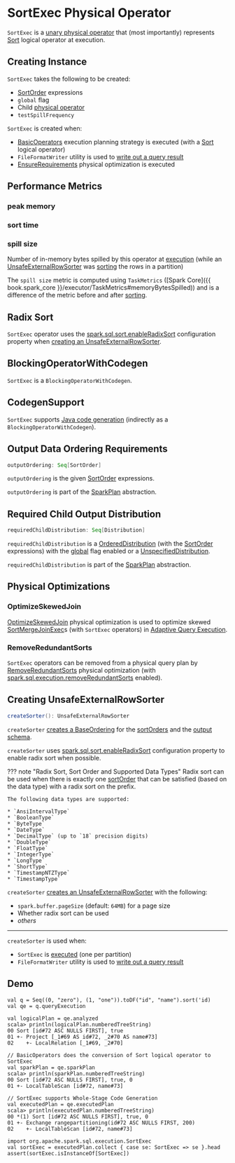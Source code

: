 # SortExec Physical Operator

`SortExec` is a [unary physical operator](UnaryExecNode.md) that (most importantly) represents [Sort](../logical-operators/Sort.md) logical operator at execution.

## Creating Instance

`SortExec` takes the following to be created:

* <span id="sortOrder"> [SortOrder](../expressions/SortOrder.md) expressions
* <span id="global"> `global` flag
* <span id="child"> Child [physical operator](SparkPlan.md)
* <span id="testSpillFrequency"> `testSpillFrequency`

`SortExec` is created when:

* [BasicOperators](../execution-planning-strategies/BasicOperators.md#Sort) execution planning strategy is executed (with a [Sort](../logical-operators/Sort.md) logical operator)
* `FileFormatWriter` utility is used to [write out a query result](../connectors/FileFormatWriter.md#write)
* [EnsureRequirements](../physical-optimizations/EnsureRequirements.md) physical optimization is executed

## <span id="metrics"> Performance Metrics

### <span id="peakMemory"> peak memory

### <span id="sortTime"> sort time

### <span id="spillSize"> spill size

Number of in-memory bytes spilled by this operator at [execution](#doExecute) (while an [UnsafeExternalRowSorter](#createSorter) was [sorting](../UnsafeExternalRowSorter.md#sort) the rows in a partition)

The `spill size` metric is computed using `TaskMetrics` ([Spark Core]({{ book.spark_core }}/executor/TaskMetrics#memoryBytesSpilled)) and is a difference of the metric before and after [sorting](../UnsafeExternalRowSorter.md#sort).

## <span id="enableRadixSort"><span id="spark.sql.sort.enableRadixSort"> Radix Sort

`SortExec` operator uses the [spark.sql.sort.enableRadixSort](../configuration-properties.md#spark.sql.sort.enableRadixSort) configuration property when [creating an UnsafeExternalRowSorter](#createSorter).

## <span id="BlockingOperatorWithCodegen"> BlockingOperatorWithCodegen

`SortExec` is a `BlockingOperatorWithCodegen`.

## <span id="CodegenSupport"> CodegenSupport

`SortExec` supports [Java code generation](CodegenSupport.md) (indirectly as a `BlockingOperatorWithCodegen`).

## <span id="outputOrdering"> Output Data Ordering Requirements

```scala
outputOrdering: Seq[SortOrder]
```

`outputOrdering` is the given [SortOrder](#sortOrder) expressions.

`outputOrdering` is part of the [SparkPlan](SparkPlan.md#outputOrdering) abstraction.

## <span id="requiredChildDistribution"> Required Child Output Distribution

```scala
requiredChildDistribution: Seq[Distribution]
```

`requiredChildDistribution` is a [OrderedDistribution](OrderedDistribution.md) (with the [SortOrder](#sortOrder) expressions) with the [global](#global) flag enabled or a [UnspecifiedDistribution](UnspecifiedDistribution.md).

`requiredChildDistribution` is part of the [SparkPlan](SparkPlan.md#requiredChildDistribution) abstraction.

## Physical Optimizations

### OptimizeSkewedJoin

[OptimizeSkewedJoin](../physical-optimizations/OptimizeSkewedJoin.md) physical optimization is used to optimize skewed [SortMergeJoinExec](SortMergeJoinExec.md)s (with `SortExec` operators) in [Adaptive Query Execution](../adaptive-query-execution/index.md).

### RemoveRedundantSorts

`SortExec` operators can be removed from a physical query plan by [RemoveRedundantSorts](../physical-optimizations/RemoveRedundantSorts.md) physical optimization (with [spark.sql.execution.removeRedundantSorts](../configuration-properties.md#spark.sql.execution.removeRedundantSorts) enabled).

## <span id="createSorter"> Creating UnsafeExternalRowSorter

```scala
createSorter(): UnsafeExternalRowSorter
```

`createSorter` [creates a BaseOrdering](../expressions/RowOrdering.md#create) for the [sortOrders](#sortOrder) and the [output schema](#output).

`createSorter` uses [spark.sql.sort.enableRadixSort](../configuration-properties.md#spark.sql.sort.enableRadixSort) configuration property to enable radix sort when possible.

??? note "Radix Sort, Sort Order and Supported Data Types"
    Radix sort can be used when there is exactly one [sortOrder](#sortOrder) that can be satisfied (based on the data type) with a radix sort on the prefix.

    The following data types are supported:

    * `AnsiIntervalType`
    * `BooleanType`
    * `ByteType`
    * `DateType`
    * `DecimalType` (up to `18` precision digits)
    * `DoubleType`
    * `FloatType`
    * `IntegerType`
    * `LongType`
    * `ShortType`
    * `TimestampNTZType`
    * `TimestampType`

`createSorter` [creates an UnsafeExternalRowSorter](../UnsafeExternalRowSorter.md#create) with the following:

* `spark.buffer.pageSize` (default: `64MB`) for a page size
* Whether radix sort can be used
* _others_

---

`createSorter` is used when:

* `SortExec` is [executed](#doExecute) (one per partition)
* `FileFormatWriter` utility is used to [write out a query result](../connectors/FileFormatWriter.md#write)

## Demo

```text
val q = Seq((0, "zero"), (1, "one")).toDF("id", "name").sort('id)
val qe = q.queryExecution

val logicalPlan = qe.analyzed
scala> println(logicalPlan.numberedTreeString)
00 Sort [id#72 ASC NULLS FIRST], true
01 +- Project [_1#69 AS id#72, _2#70 AS name#73]
02    +- LocalRelation [_1#69, _2#70]

// BasicOperators does the conversion of Sort logical operator to SortExec
val sparkPlan = qe.sparkPlan
scala> println(sparkPlan.numberedTreeString)
00 Sort [id#72 ASC NULLS FIRST], true, 0
01 +- LocalTableScan [id#72, name#73]

// SortExec supports Whole-Stage Code Generation
val executedPlan = qe.executedPlan
scala> println(executedPlan.numberedTreeString)
00 *(1) Sort [id#72 ASC NULLS FIRST], true, 0
01 +- Exchange rangepartitioning(id#72 ASC NULLS FIRST, 200)
02    +- LocalTableScan [id#72, name#73]

import org.apache.spark.sql.execution.SortExec
val sortExec = executedPlan.collect { case se: SortExec => se }.head
assert(sortExec.isInstanceOf[SortExec])
```
